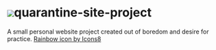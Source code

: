 # <img src="https://img.icons8.com/dusk/35/000000/rainbow.png"/>quarantine-site-project 
A small personal website project created out of boredom and desire for practice.
<a href="https://icons8.com/icon/115665/rainbow">Rainbow icon by Icons8</a>
